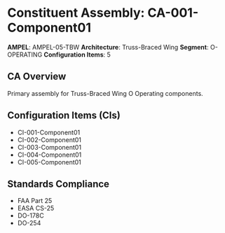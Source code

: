 # Constituent Assembly: CA-001-Component01

**AMPEL**: AMPEL-05-TBW
**Architecture**: Truss-Braced Wing
**Segment**: O-OPERATING
**Configuration Items**: 5

## CA Overview
Primary assembly for Truss-Braced Wing O Operating components.

## Configuration Items (CIs)
- CI-001-Component01
- CI-002-Component01
- CI-003-Component01
- CI-004-Component01
- CI-005-Component01

## Standards Compliance
- FAA Part 25
- EASA CS-25
- DO-178C
- DO-254
